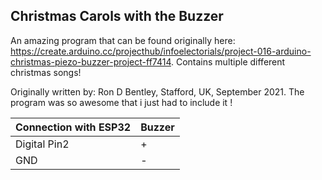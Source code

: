 Christmas Carols with the Buzzer
----------------------------------

An amazing program that can be found originally here: https://create.arduino.cc/projecthub/infoelectorials/project-016-arduino-christmas-piezo-buzzer-project-ff7414.
Contains multiple different christmas songs!

Originally written by: Ron D Bentley, Stafford, UK, September 2021. The program was so awesome that i just had to include it !


|Connection with ESP32 | Buzzer|
| --------------- | ---------------- | 
|Digital Pin2 | +|
|GND          | -|
